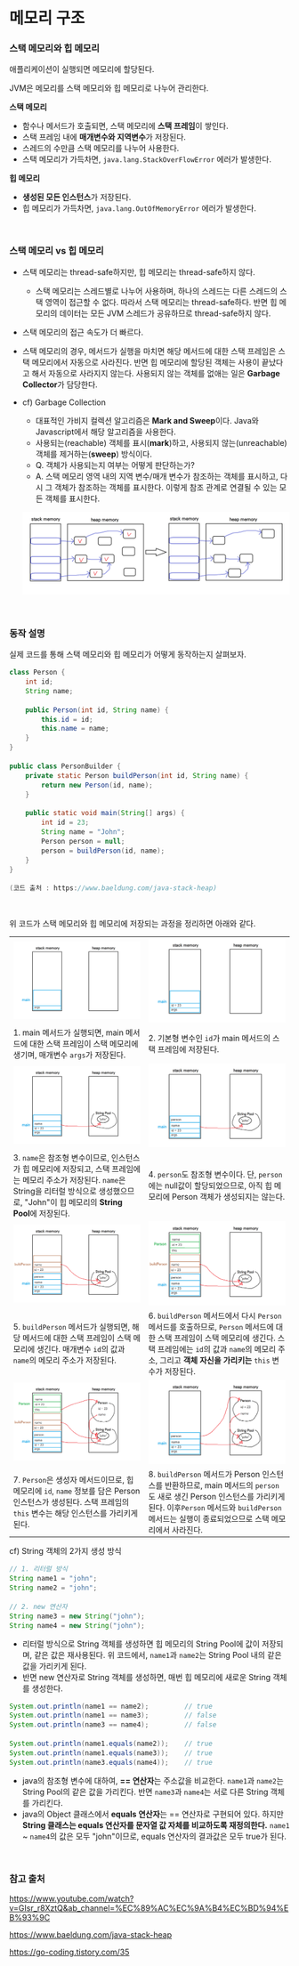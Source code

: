 # 메모리 구조



### 스택 메모리와 힙 메모리

애플리케이션이 실행되면 메모리에 할당된다.

JVM은 메모리를 스택 메모리와 힙 메모리로 나누어 관리한다.

**스택 메모리**

- 함수나 메서드가 호출되면, 스택 메모리에 **스택 프레임**이 쌓인다.
- 스택 프레임 내에 **매개변수와 지역변수**가 저장된다.
- 스레드의 수만큼 스택 메모리를 나누어 사용한다.
- 스택 메모리가 가득차면, `java.lang.StackOverFlowError` 에러가 발생한다.

**힙 메모리**

- **생성된 모든 인스턴스**가 저장된다.
- 힙 메모리가 가득차면, `java.lang.OutOfMemoryError` 에러가 발생한다.

<br>

### 스택 메모리 vs 힙 메모리

- 스택 메모리는 thread-safe하지만, 힙 메모리는 thread-safe하지 않다.

  - 스택 메모리는 스레드별로 나누어 사용하며, 하나의 스레드는 다른 스레드의 스택 영역이 접근할 수 없다. 따라서 스택 메모리는 thread-safe하다. 반면 힙 메모리의 데이터는 모든 JVM 스레드가 공유하므로 thread-safe하지 않다.

- 스택 메모리의 접근 속도가 더 빠르다.

- 스택 메모리의 경우, 메서드가 실행을 마치면 해당 메서드에 대한 스택 프레임은 스택 메모리에서 자동으로 사라진다. 반면 힙 메모리에 할당된 객체는 사용이 끝났다고 해서 자동으로 사라지지 않는다. 사용되지 않는 객체를 없애는 일은 **Garbage Collector**가 담당한다.

- cf) Garbage Collection

  - 대표적인 가비지 컬렉션 알고리즘은 **Mark and Sweep**이다. Java와 Javascript에서 해당 알고리즘을 사용한다.
  - 사용되는(reachable) 객체를 표시(**mark**)하고, 사용되지 않는(unreachable) 객체를 제거하는(**sweep**) 방식이다.
  - Q. 객체가 사용되는지 여부는 어떻게 판단하는가?
  - A. 스택 메모리 영역 내의 지역 변수/매개 변수가 참조하는 객체를 표시하고, 다시 그 객체가 참조하는 객체를 표시한다. 이렇게 참조 관계로 연결될 수 있는 모든 객체를 표시한다.

  ![](cs.assets\stack_and_heap_memory.png)

<br>

### 동작 설명

실제 코드를 통해 스택 메모리와 힙 메모리가 어떻게 동작하는지 살펴보자.

```java
class Person {
    int id;
    String name;

    public Person(int id, String name) {
        this.id = id;
        this.name = name;
    }
}

public class PersonBuilder {
    private static Person buildPerson(int id, String name) {
        return new Person(id, name);
    }

    public static void main(String[] args) {
        int id = 23;
        String name = "John";
        Person person = null;
        person = buildPerson(id, name);
    }
}

(코드 출처 : https://www.baeldung.com/java-stack-heap)
```

<br>

위 코드가 스택 메모리와 힙 메모리에 저장되는 과정을 정리하면 아래와 같다.

|                                                              |                                                              |
| :----------------------------------------------------------- | :----------------------------------------------------------- |
| ![](./cs.assets/stack_and_heap_01.png)                       | ![](./cs.assets/stack_and_heap_02.png)                       |
| 1. main 메서드가 실행되면, main 메서드에 대한 스택 프레임이 스택 메모리에 생기며, 매개변수 `args`가 저장된다. | 2. 기본형 변수인 `id`가 main 메서드의 스택 프레임에 저장된다. |
| ![](./cs.assets/stack_and_heap_03.png)                       | ![](./cs.assets/stack_and_heap_04.png)                       |
| 3. `name`은 참조형 변수이므로, 인스턴스가 힙 메모리에 저장되고, 스택 프레임에는 메모리 주소가 저장된다. `name`은 String을 리터럴 방식으로 생성했으므로, "John"이 힙 메모리의 **String Pool**에 저장된다. | 4. `person`도 참조형 변수이다. 단, `person`에는 null값이 할당되었으므로, 아직 힙 메모리에 Person 객체가 생성되지는 않는다. |
| ![](./cs.assets/stack_and_heap_05.png)                       | ![](./cs.assets/stack_and_heap_06.png)                       |
| 5. `buildPerson` 메서드가 실행되면, 해당 메서드에 대한 스택 프레임이 스택 메모리에 생긴다. 매개변수 `id`의 값과 `name`의 메모리 주소가 저장된다. | 6. `buildPerson` 메서드에서 다시 `Person` 메서드를 호출하므로, `Person` 메서드에 대한 스택 프레임이 스택 메모리에 생긴다. 스택 프레임에는 `id`의 값과 `name`의 메모리 주소, 그리고 **객체 자신을 가리키는** `this` 변수가 저장된다. |
| ![](./cs.assets/stack_and_heap_07.png)                       | ![](./cs.assets/stack_and_heap_09.png)                       |
| 7. `Person`은 생성자 메서드이므로, 힙 메모리에 `id`, `name` 정보를 담은 Person 인스턴스가 생성된다. 스택 프레임의 `this` 변수는 해당 인스턴스를 가리키게 된다. | 8. `buildPerson` 메서드가 Person 인스턴스를 반환하므로, main 메서드의 `person`도 새로 생긴 Person 인스턴스를 가리키게 된다. 이후`Person` 메서드와 `buildPerson` 메서드는 실행이 종료되었으므로 스택 메모리에서 사라진다. |



cf) String 객체의 2가지 생성 방식

```java
// 1. 리터럴 방식
String name1 = "john";
String name2 = "john";

// 2. new 연산자
String name3 = new String("john");
String name4 = new String("john");
```

- 리터럴 방식으로 String 객체를 생성하면 힙 메모리의 String Pool에 값이 저장되며, 같은 값은 재사용된다. 위 코드에서, `name1`과 `name2`는 String Pool 내의 같은 값을 가리키게 된다.
- 반면 new 연산자로 String 객체를 생성하면, 매번 힙 메모리에 새로운 String 객체를 생성한다.

```java
System.out.println(name1 == name2);         // true
System.out.println(name1 == name3);         // false
System.out.println(name3 == name4);         // false

System.out.println(name1.equals(name2));    // true
System.out.println(name1.equals(name3));    // true
System.out.println(name3.equals(name4));    // true
```

- java의 참조형 변수에 대하여, **== 연산자**는 주소값을 비교한다. `name1`과 `name2`는 String Pool의 같은 값을 가리킨다. 반면 `name3`과 `name4`는 서로 다른 String 객체를 가리킨다.
- java의 Object 클래스에서 **equals 연산자**는 == 연산자로 구현되어 있다. 하지만 **String 클래스는 equals 연산자를 문자열 값 자체를 비교하도록 재정의한다.** `name1` ~ `name4`의 값은 모두 "john"이므로, equals 연산자의 결과값은 모두 true가 된다.

<br>

### 참고 출처

https://www.youtube.com/watch?v=GIsr_r8XztQ&ab_channel=%EC%89%AC%EC%9A%B4%EC%BD%94%EB%93%9C

https://www.baeldung.com/java-stack-heap

https://go-coding.tistory.com/35
